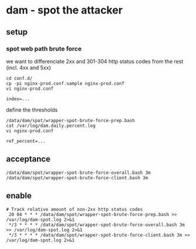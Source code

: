 # dam - spot the attacker

## setup

### spot web path brute force

we want to differenciate 2xx and 301-304 http status codes from the rest (incl. 4xx and 5xx)

    cd conf.d/
    cp -pi nginx-prod.conf.sample nginx-prod.conf
    vi nginx-prod.conf

    index=...

define the thresholds

    /data/dam/spot/wrapper-spot-brute-force-prep.bash
    cat /var/log/dam.daily.percent.log
    vi nginx-prod.conf

    ref_percent=...

## acceptance

    /data/dam/spot/wrapper-spot-brute-force-overall.bash 3m
    /data/dam/spot/wrapper-spot-brute-force-client.bash 3m

## enable

```
# Track relative amount of non-2xx http status codes
 20 04 * * * /data/dam/spot/wrapper-spot-brute-force-prep.bash >> /var/log/dam-spot.log 2>&1
 */3 * * * * /data/dam/spot/wrapper-spot-brute-force-overall.bash 3m >> /var/log/dam-spot.log 2>&1
 */3 * * * * /data/dam/spot/wrapper-spot-brute-force-client.bash 3m >> /var/log/dam-spot.log 2>&1
```

